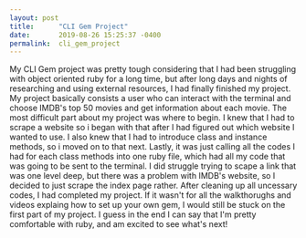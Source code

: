 ```yaml
---
layout: post
title:      "CLI Gem Project"
date:       2019-08-26 15:25:37 -0400
permalink:  cli_gem_project
---
```



My CLI Gem project was pretty tough considering that I had been struggling with object oriented ruby for a long time, but after long days and nights of researching and using external resources, I had finally finished my project. My project basically consists a user who can interact with the terminal and choose IMDB's top 50 movies and get information about each movie. The most difficult part about my project was where to begin. I knew that I had to scrape a website so i began with that after I had figured out which website I wanted to use. I also knew that I had to introduce class and instance methods, so i moved on to that next. Lastly, it was just calling all the codes I had for each class methods into one ruby file, which had all my code that was going to be sent to the terminal. I did struggle trying to scape a link that was one level deep, but there was a problem with IMDB's website, so I decided to just scrape the index page rather. After cleaning up all uncessary codes, I had completed my project. If it wasn't for all the walkthorughs and videos explaing how to set up your own gem, I would still be stuck on the first part of my project. I guess in the end I can say that I'm pretty comfortable with ruby, and am excited to see what's next!
